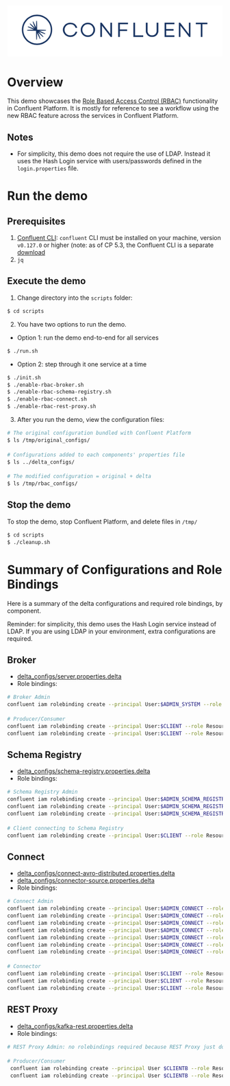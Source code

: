 ![image](../../images/confluent-logo-300-2.png)

# Overview

This demo showcases the [Role Based Access Control (RBAC)](https://docs.confluent.io/current/security/rbac/index.html) functionality in Confluent Platform. It is mostly for reference to see a workflow using the new RBAC feature across the services in Confluent Platform.

## Notes

* For simplicity, this demo does not require the use of LDAP. Instead it uses the Hash Login service with users/passwords defined in the `login.properties` file.

# Run the demo

## Prerequisites

1. [Confluent CLI](https://docs.confluent.io/current/cli/installing.html): `confluent` CLI must be installed on your machine, version `v0.127.0` or higher (note: as of CP 5.3, the Confluent CLI is a separate [download](https://docs.confluent.io/current/cli/installing.html)
2. `jq`

## Execute the demo

1. Change directory into the `scripts` folder:

```bash
$ cd scripts
```

2. You have two options to run the demo.

* Option 1: run the demo end-to-end for all services

```bash
$ ./run.sh
```

* Option 2: step through it one service at a time

```bash
$ ./init.sh
$ ./enable-rbac-broker.sh
$ ./enable-rbac-schema-registry.sh
$ ./enable-rbac-connect.sh
$ ./enable-rbac-rest-proxy.sh
```

3. After you run the demo, view the configuration files:

```bash
# The original configuration bundled with Confluent Platform
$ ls /tmp/original_configs/

# Configurations added to each components' properties file
$ ls ../delta_configs/

# The modified configuration = original + delta
$ ls /tmp/rbac_configs/
```

## Stop the demo

To stop the demo, stop Confluent Platform, and delete files in `/tmp/`

```bash
$ cd scripts
$ ./cleanup.sh
```

# Summary of Configurations and Role Bindings

Here is a summary of the delta configurations and required role bindings, by component.

Reminder: for simplicity, this demo uses the Hash Login service instead of LDAP.
If you are using LDAP in your environment, extra configurations are required.

## Broker

* [delta_configs/server.properties.delta](delta_configs/server.properties.delta)
* Role bindings:

```bash
# Broker Admin
confluent iam rolebinding create --principal User:$ADMIN_SYSTEM --role SystemAdmin --kafka-cluster-id $KAFKA_CLUSTER_ID

# Producer/Consumer
confluent iam rolebinding create --principal User:$CLIENT --role ResourceOwner --resource Topic:$TOPIC --kafka-cluster-id $KAFKA_CLUSTER_ID
confluent iam rolebinding create --principal User:$CLIENT --role ResourceOwner --resource Group:console-consumer- --prefix --kafka-cluster-id $KAFKA_CLUSTER_ID
```

## Schema Registry

* [delta_configs/schema-registry.properties.delta](delta_configs/schema-registry.properties.delta)
* Role bindings:

```bash
# Schema Registry Admin
confluent iam rolebinding create --principal User:$ADMIN_SCHEMA_REGISTRY --role ResourceOwner --resource Topic:_schemas --kafka-cluster-id $KAFKA_CLUSTER_ID
confluent iam rolebinding create --principal User:$ADMIN_SCHEMA_REGISTRY --role SecurityAdmin --kafka-cluster-id $KAFKA_CLUSTER_ID --schema-registry-cluster-id $SCHEMA_REGISTRY_CLUSTER_ID
confluent iam rolebinding create --principal User:$ADMIN_SCHEMA_REGISTRY --role ResourceOwner --resource Group:$SCHEMA_REGISTRY_CLUSTER_ID --kafka-cluster-id $KAFKA_CLUSTER_ID

# Client connecting to Schema Registry
confluent iam rolebinding create --principal User:$CLIENT --role ResourceOwner --resource Subject:$SUBJECT --kafka-cluster-id $KAFKA_CLUSTER_ID --schema-registry-cluster-id $SCHEMA_REGISTRY_CLUSTER_ID
```

## Connect

* [delta_configs/connect-avro-distributed.properties.delta](delta_configs/connect-avro-distributed.properties.delta)
* [delta_configs/connector-source.properties.delta](delta_configs/connector-source.properties.delta)
* Role bindings:

```bash
# Connect Admin
confluent iam rolebinding create --principal User:$ADMIN_CONNECT --role ResourceOwner --resource Topic:connect-configs --kafka-cluster-id $KAFKA_CLUSTER_ID
confluent iam rolebinding create --principal User:$ADMIN_CONNECT --role ResourceOwner --resource Topic:connect-offsets --kafka-cluster-id $KAFKA_CLUSTER_ID
confluent iam rolebinding create --principal User:$ADMIN_CONNECT --role ResourceOwner --resource Topic:connect-statuses --kafka-cluster-id $KAFKA_CLUSTER_ID
confluent iam rolebinding create --principal User:$ADMIN_CONNECT --role ResourceOwner --resource Group:connect-cluster --kafka-cluster-id $KAFKA_CLUSTER_ID
confluent iam rolebinding create --principal User:$ADMIN_CONNECT --role ResourceOwner --resource Topic:_secrets --kafka-cluster-id $KAFKA_CLUSTER_ID
confluent iam rolebinding create --principal User:$ADMIN_CONNECT --role ResourceOwner --resource Group:secret-registry --kafka-cluster-id $KAFKA_CLUSTER_ID
confluent iam rolebinding create --principal User:$ADMIN_CONNECT --role SecurityAdmin --kafka-cluster-id $KAFKA_CLUSTER_ID --connect-cluster-id $CONNECT_CLUSTER_ID

# Connector
confluent iam rolebinding create --principal User:$CLIENT --role ResourceOwner --resource Connector:$CONNECTOR_NAME --kafka-cluster-id $KAFKA_CLUSTER_ID --connect-cluster-id $CONNECT_CLUSTER_ID
confluent iam rolebinding create --principal User:$CLIENT --role ResourceOwner --resource Topic:$DATA_TOPIC --kafka-cluster-id $KAFKA_CLUSTER_ID
confluent iam rolebinding create --principal User:$CLIENT --role ResourceOwner --resource Subject:${DATA_TOPIC}-value --kafka-cluster-id $KAFKA_CLUSTER_ID --schema-registry-cluster-id $SCHEMA_REGISTRY_CLUSTER_ID
```


## REST Proxy

* [delta_configs/kafka-rest.properties.delta](delta_configs/kafka-rest.properties.delta)
* Role bindings:

```bash
# REST Proxy Admin: no rolebindings required because REST Proxy just does impersonation

# Producer/Consumer
 confluent iam rolebinding create --principal User $CLIENTB --role ResourceOwner --resource Topic $TOPIC --kafka-cluster-id $KAFKA_CLUSTER_ID
 confluent iam rolebinding create --principal User $CLIENTB --role ResourceOwner --resource Group $CONSUMER_GROUP --kafka-cluster-id $KAFKA_CLUSTER_ID
```

